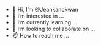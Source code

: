 - 👋 Hi, I’m @Jeankanokwan
- 👀 I’m interested in ...
- 🌱 I’m currently learning ...
- 💞️ I’m looking to collaborate on ...
- 📫 How to reach me ...

<!---
Jeankanokwan/Jeankanokwan is a ✨ special ✨ repository because its `README.md` (this file) appears on your GitHub profile.
You can click the Preview link to take a look at your changes.
--->
